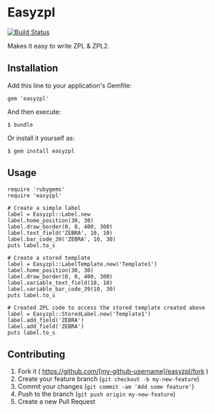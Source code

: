 # Easyzpl
[![Build Status](https://travis-ci.org/mgrigajtis/easyzpl.svg?branch=master)](https://travis-ci.org/mgrigajtis/easyzpl)

Makes it easy to write ZPL & ZPL2.

## Installation

Add this line to your application's Gemfile:

    gem 'easyzpl'

And then execute:

    $ bundle

Or install it yourself as:

    $ gem install easyzpl

## Usage

    require 'rubygems'
    require 'easyzpl'

    # Create a simple label
    label = Easyzpl::Label.new
    label.home_position(30, 30)
    label.draw_border(0, 0, 400, 300)
    label.text_field('ZEBRA', 10, 10)
    label.bar_code_39('ZEBRA', 10, 30)
    puts label.to_s

    # Create a stored template
    label = Easyzpl::LabelTemplate.new('Template1')
    label.home_position(30, 30)
    label.draw_border(0, 0, 400, 300)
    label.variable_text_field(10, 10)
    label.variable_bar_code_39(10, 30)
    puts label.to_s

    # Created ZPL code to access the stored template created above
    label = Easyzpl::StoredLabel.new('Template1')
    label.add_field('ZEBRA')
    label.add_field('ZEBRA')
    puts label.to_s

## Contributing

1. Fork it ( https://github.com/[my-github-username]/easyzpl/fork )
2. Create your feature branch (`git checkout -b my-new-feature`)
3. Commit your changes (`git commit -am 'Add some feature'`)
4. Push to the branch (`git push origin my-new-feature`)
5. Create a new Pull Request
